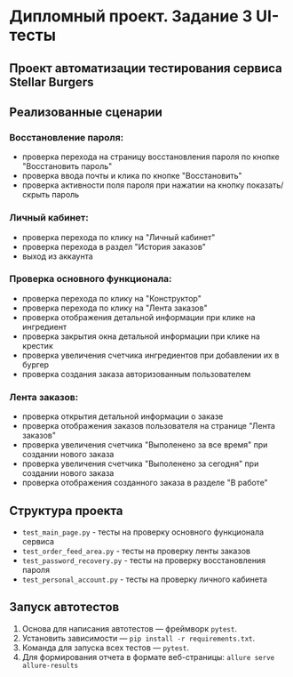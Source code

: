 # Дипломный проект. Задание 3 UI-тесты

## Проект автоматизации тестирования сервиса Stellar Burgers

## Реализованные сценарии

### Восстановление пароля:

- проверка перехода на страницу восстановления пароля по кнопке "Восстановить пароль"
- проверка ввода почты и клика по кнопке "Восстановить"
- проверка активности поля пароля при нажатии на кнопку показать/скрыть пароль

### Личный кабинет:

- проверка перехода по клику на "Личный кабинет"
- проверка перехода в раздел "История заказов"
- выход из аккаунта

### Проверка основного функционала:

- проверка перехода по клику на "Конструктор"
- проверка перехода по клику на "Лента заказов"
- проверка отображения детальной информации при клике на ингредиент
- проверка закрытия окна детальной информации при клике на крестик
- проверка увеличения счетчика ингредиентов при добавлении их в бургер
- проверка создания заказа авторизованным пользователем

### Лента заказов:

- проверка открытия детальной информации о заказе
- проверка отображения заказов пользователя на странице "Лента заказов"
- проверка увеличения счетчика "Выполенено за все время" при создании нового заказа
- проверка увеличения счетчика "Выполенено за сегодня" при создании нового заказа
- проверка отображения созданного заказа в разделе "В работе"

## Структура проекта

- `test_main_page.py` - тесты на проверку основного функционала сервиса
- `test_order_feed_area.py` - тесты на проверку ленты заказов
- `test_password_recovery.py` - тесты на проверку восстановления пароля
- `test_personal_account.py` - тесты на проверку личного кабинета

## Запуск автотестов

1. Основа для написания автотестов — фреймворк `pytest`.
2. Установить зависимости — `pip install -r requirements.txt`.
3. Команда для запуска всех тестов — `pytest`.
4. Для формирования отчета в формате веб-страницы: `allure serve allure-results`
